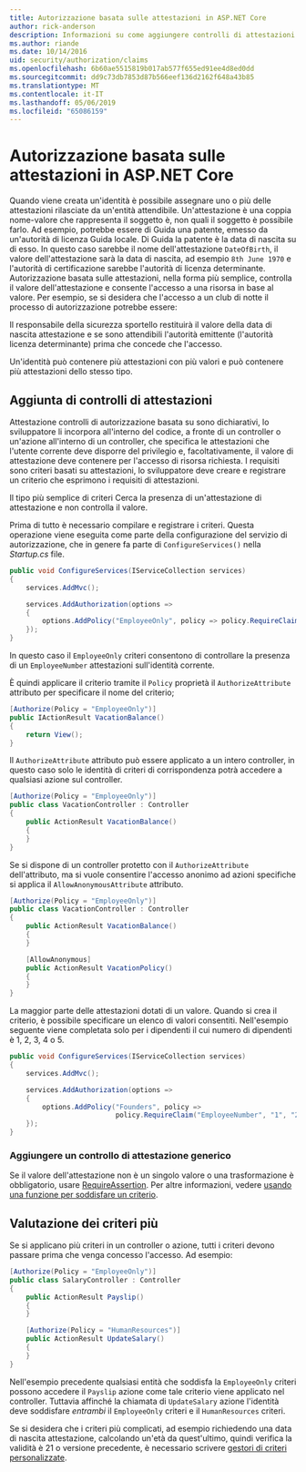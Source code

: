 ```yaml
---
title: Autorizzazione basata sulle attestazioni in ASP.NET Core
author: rick-anderson
description: Informazioni su come aggiungere controlli di attestazioni per l'autorizzazione in un'app ASP.NET Core.
ms.author: riande
ms.date: 10/14/2016
uid: security/authorization/claims
ms.openlocfilehash: 6b60ae5515819b017ab577f655ed91ee4d8ed0dd
ms.sourcegitcommit: dd9c73db7853d87b566eef136d2162f648a43b85
ms.translationtype: MT
ms.contentlocale: it-IT
ms.lasthandoff: 05/06/2019
ms.locfileid: "65086159"
---
```

# <a name="claims-based-authorization-in-aspnet-core"></a>Autorizzazione basata sulle attestazioni in ASP.NET Core

<a name="security-authorization-claims-based"></a>

Quando viene creata un'identità è possibile assegnare uno o più delle attestazioni rilasciate da un'entità attendibile. Un'attestazione è una coppia nome-valore che rappresenta il soggetto è, non quali il soggetto è possibile farlo. Ad esempio, potrebbe essere di Guida una patente, emesso da un'autorità di licenza Guida locale. Di Guida la patente è la data di nascita su di esso. In questo caso sarebbe il nome dell'attestazione `DateOfBirth`, il valore dell'attestazione sarà la data di nascita, ad esempio `8th June 1970` e l'autorità di certificazione sarebbe l'autorità di licenza determinante. Autorizzazione basata sulle attestazioni, nella forma più semplice, controlla il valore dell'attestazione e consente l'accesso a una risorsa in base al valore. Per esempio, se si desidera che l'accesso a un club di notte il processo di autorizzazione potrebbe essere:

Il responsabile della sicurezza sportello restituirà il valore della data di nascita attestazione e se sono attendibili l'autorità emittente (l'autorità licenza determinante) prima che concede che l'accesso.

Un'identità può contenere più attestazioni con più valori e può contenere più attestazioni dello stesso tipo.

## <a name="adding-claims-checks"></a>Aggiunta di controlli di attestazioni

Attestazione controlli di autorizzazione basata su sono dichiarativi, lo sviluppatore li incorpora all'interno del codice, a fronte di un controller o un'azione all'interno di un controller, che specifica le attestazioni che l'utente corrente deve disporre del privilegio e, facoltativamente, il valore di attestazione deve contenere per l'accesso di risorsa richiesta. I requisiti sono criteri basati su attestazioni, lo sviluppatore deve creare e registrare un criterio che esprimono i requisiti di attestazioni.

Il tipo più semplice di criteri Cerca la presenza di un'attestazione di attestazione e non controlla il valore.

Prima di tutto è necessario compilare e registrare i criteri. Questa operazione viene eseguita come parte della configurazione del servizio di autorizzazione, che in genere fa parte di `ConfigureServices()` nella *Startup.cs* file.

```csharp
public void ConfigureServices(IServiceCollection services)
{
    services.AddMvc();

    services.AddAuthorization(options =>
    {
        options.AddPolicy("EmployeeOnly", policy => policy.RequireClaim("EmployeeNumber"));
    });
}
```

In questo caso il `EmployeeOnly` criteri consentono di controllare la presenza di un `EmployeeNumber` attestazioni sull'identità corrente.

È quindi applicare il criterio tramite il `Policy` proprietà il `AuthorizeAttribute` attributo per specificare il nome del criterio;

```csharp
[Authorize(Policy = "EmployeeOnly")]
public IActionResult VacationBalance()
{
    return View();
}
```

Il `AuthorizeAttribute` attributo può essere applicato a un intero controller, in questo caso solo le identità di criteri di corrispondenza potrà accedere a qualsiasi azione sul controller.

```csharp
[Authorize(Policy = "EmployeeOnly")]
public class VacationController : Controller
{
    public ActionResult VacationBalance()
    {
    }
}
```

Se si dispone di un controller protetto con il `AuthorizeAttribute` dell'attributo, ma si vuole consentire l'accesso anonimo ad azioni specifiche si applica il `AllowAnonymousAttribute` attributo.

```csharp
[Authorize(Policy = "EmployeeOnly")]
public class VacationController : Controller
{
    public ActionResult VacationBalance()
    {
    }

    [AllowAnonymous]
    public ActionResult VacationPolicy()
    {
    }
}
```

La maggior parte delle attestazioni dotati di un valore. Quando si crea il criterio, è possibile specificare un elenco di valori consentiti. Nell'esempio seguente viene completata solo per i dipendenti il cui numero di dipendenti è 1, 2, 3, 4 o 5.

```csharp
public void ConfigureServices(IServiceCollection services)
{
    services.AddMvc();

    services.AddAuthorization(options =>
    {
        options.AddPolicy("Founders", policy =>
                          policy.RequireClaim("EmployeeNumber", "1", "2", "3", "4", "5"));
    });
}
```

### <a name="add-a-generic-claim-check"></a>Aggiungere un controllo di attestazione generico

Se il valore dell'attestazione non è un singolo valore o una trasformazione è obbligatorio, usare [RequireAssertion](/dotnet/api/microsoft.aspnetcore.authorization.authorizationpolicybuilder.requireassertion). Per altre informazioni, vedere [usando una funzione per soddisfare un criterio](xref:security/authorization/policies#using-a-func-to-fulfill-a-policy).

## <a name="multiple-policy-evaluation"></a>Valutazione dei criteri più

Se si applicano più criteri in un controller o azione, tutti i criteri devono passare prima che venga concesso l'accesso. Ad esempio:

```csharp
[Authorize(Policy = "EmployeeOnly")]
public class SalaryController : Controller
{
    public ActionResult Payslip()
    {
    }

    [Authorize(Policy = "HumanResources")]
    public ActionResult UpdateSalary()
    {
    }
}
```

Nell'esempio precedente qualsiasi entità che soddisfa la `EmployeeOnly` criteri possono accedere il `Payslip` azione come tale criterio viene applicato nel controller. Tuttavia affinché la chiamata di `UpdateSalary` azione l'identità deve soddisfare *entrambi* il `EmployeeOnly` criteri e il `HumanResources` criteri.

Se si desidera che i criteri più complicati, ad esempio richiedendo una data di nascita attestazione, calcolando un'età da quest'ultimo, quindi verifica la validità è 21 o versione precedente, è necessario scrivere [gestori di criteri personalizzate](xref:security/authorization/policies).

